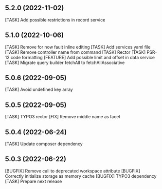 ## 5.2.0 (2022-11-02)

[TASK] Add possible restrictions in record service

## 5.1.0 (2022-10-06)

[TASK] Remove for now fault inline editing
[TASK] Add services yaml file
[TASK] Remove controller name from command
[TASK] Rector
[TASK] PSR-12 code formatting
[FEATURE] Add possible limit and offset in data service
[TASK] Migrate query builder fetchAll to fetchAllAssociative

## 5.0.6 (2022-09-05)

[TASK] Avoid undefined key array

## 5.0.5 (2022-09-05)

[TASK] TYPO3 rector
[FIX] Remove middle name as facet

## 5.0.4 (2022-06-24)

[TASK] Update composer dependency

## 5.0.3 (2022-06-22)

[BUGFIX] Remove call to deprecated workspace attribute
[BUGFIX] Correctly initialize storage as memory cache
[BUGFIX] TYPO3 dependency
[TASK] Prepare next release
